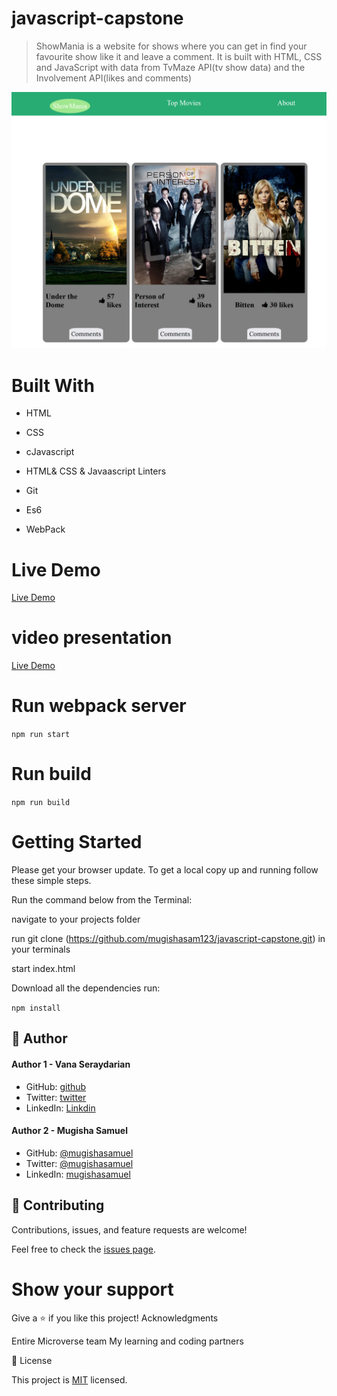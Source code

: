 # javascript-capstone
>ShowMania is a website for shows where you can get in find your favourite show like it and leave a comment.
>It is built with HTML, CSS and JavaScript with data from TvMaze API(tv show data) and the Involvement API(likes and comments)

![screenshot](./Capture.PNG)
# Built With

- HTML

- CSS
    
- cJavascript
    
- HTML& CSS & Javaascript Linters
    
- Git
    
- Es6
    
- WebPack

# Live Demo 
[Live Demo](https://mugishasam123.github.io/javascript-capstone/)
# video presentation
[Live Demo](https://drive.google.com/file/d/1_PRcgvVhlUYpx9J6ADwAYEubcMnnNoas/view?usp=sharing)


# Run webpack server

`npm run start`


# Run build

`npm run build`

# Getting Started

Please get your browser update. To get a local copy up and running follow these simple steps.

Run the command below from the Terminal:

navigate to your projects folder

run git clone (https://github.com/mugishasam123/javascript-capstone.git) in your terminals

start index.html

Download all the dependencies run:

`npm install`


## 👤 Author

  #### Author 1 - Vana Seraydarian
- GitHub: [github](https://github.com/VSeray)
- Twitter: [twitter](https://twitter.com/home)
- LinkedIn: [Linkdin](https://www.linkedin.com/in/vana-seraydarian-936687191/?lipi=urn%3Ali%3Apage%3Ad_flagship3_feed%3BNyso4dw6Tz6UBL%2Fqkjvtvw%3D%3D)

#### Author 2 - Mugisha Samuel
- GitHub: [@mugishasamuel](https://github.com/mugishasam123)
- Twitter: [@mugishasamuel](https://twitter.com/mugishasamuel42/)
- LinkedIn: [mugishasamuel](https://www.linkedin.com/in/mugisha-samuel-55a905208/)


## 🤝 Contributing

Contributions, issues, and feature requests are welcome!

Feel free to check the [issues page](https://github.com/VSeray/Leaderboard/issues). 


# Show your support


Give a ⭐️ if you like this project! Acknowledgments

Entire Microverse team
My learning and coding partners

📝 License

This project is [MIT](https://github.com/microverseinc/readme-template/blob/master/MIT.md) licensed.